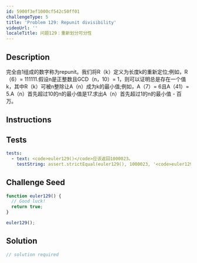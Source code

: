 ```yaml
---
id: 5900f3ef1000cf542c50ff01
challengeType: 5
title: 'Problem 129: Repunit divisibility'
videoUrl: ''
localeTitle: 问题129：重新划分可分性
---
```


## Description
<section id="description">完全由1组成的数字称为repunit。我们将R（k）定义为长度k的重新定位;例如，R（6）= 111111.假设n是正整数且GCD（n，10）= 1，则可以证明总是存在一个值k，其中R（k）可被n整除让A（n）成为k的最小值;例如，A（7）= 6且A（41）= 5.A（n）首先超过10的n的最小值是17.求出A（n）首先超过1的n的最小值 - 百万。 </section>

## Instructions
<section id="instructions">
</section>

## Tests
<section id='tests'>

```yml
tests:
  - text: <code>euler129()</code>应该返回1000023。
    testString: assert.strictEqual(euler129(), 1000023, '<code>euler129()</code> should return 1000023.');

```

</section>

## Challenge Seed
<section id='challengeSeed'>

<div id='js-seed'>

```js
function euler129() {
  // Good luck!
  return true;
}

euler129();

```

</div>



</section>

## Solution
<section id='solution'>

```js
// solution required
```
</section>
